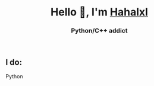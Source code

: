 <h1 align="center" > Hello 👋, I'm <a href="#">Hahalxl</a></h1>
<h3 align="center">Python/C++ addict</h3>
<br>
<h2>I do: </h2>
<div>
  <a>Python</a>
</div>
